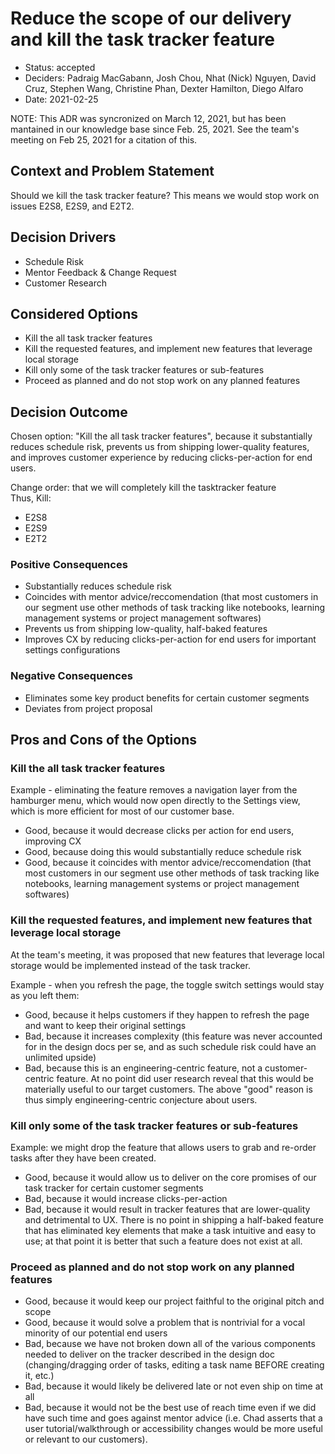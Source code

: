 # Reduce the scope of our delivery and kill the task tracker feature

* Status:  accepted
* Deciders: Padraig MacGabann, Josh Chou, Nhat (Nick) Nguyen, David Cruz, Stephen Wang, Christine Phan, Dexter Hamilton, Diego Alfaro
* Date: 2021-02-25

NOTE: This ADR was syncronized on March 12, 2021, but has been mantained in our knowledge base since Feb. 25, 2021. See the team's meeting on Feb 25, 2021 for a citation of this.

## Context and Problem Statement

Should we kill the task tracker feature? This means we would stop work on issues E2S8, E2S9, and E2T2.

## Decision Drivers <!-- optional -->

* Schedule Risk
* Mentor Feedback & Change Request 
* Customer Research

## Considered Options

* Kill the all task tracker features
* Kill the requested features, and implement new features that leverage local storage
* Kill only some of the task tracker features or sub-features
* Proceed as planned and do not stop work on any planned features 

## Decision Outcome

Chosen option: "Kill the all task tracker features", because it substantially reduces schedule risk, prevents us from shipping lower-quality features, and improves customer experience by reducing clicks-per-action for end users. 

Change order: that we will completely kill the tasktracker feature  
Thus, Kill:
- E2S8
- E2S9
- E2T2

### Positive Consequences <!-- optional -->

* Substantially reduces schedule risk
* Coincides with mentor advice/reccomendation (that most customers in our segment use other methods of task tracking like notebooks, learning management systems or project management softwares)
* Prevents us from shipping low-quality, half-baked features
* Improves CX by reducing clicks-per-action for end users for important settings configurations

### Negative Consequences <!-- optional -->

* Eliminates some key product benefits for certain customer segments
* Deviates from project proposal

## Pros and Cons of the Options <!-- optional -->

### Kill the all task tracker features

Example - eliminating the feature removes a navigation layer from the hamburger menu, which would now open directly to the Settings view, which is more efficient for most of our customer base.

* Good, because it would decrease clicks per action for end users, improving CX
* Good, because doing this would substantially reduce schedule risk
* Good, because it coincides with mentor advice/reccomendation (that most customers in our segment use other methods of task tracking like notebooks, learning management systems or project management softwares)

### Kill the requested features, and implement new features that leverage local storage

At the team's meeting, it was proposed that new features that leverage local storage would be implemented instead of the task tracker. 

Example - when you refresh the page, the toggle switch settings would stay as you left them:

* Good, because it helps customers if they happen to refresh the page and want to keep their original settings
* Bad, because it increases complexity (this feature was never accounted for in the design docs per se, and as such schedule risk could have an unlimited upside)
* Bad, because this is an engineering-centric feature, not a customer-centric feature. At no point did user research reveal that this would be materially useful to our target customers. The above "good" reason is thus simply engineering-centric conjecture about users.

### Kill only some of the task tracker features or sub-features

Example: we might drop the feature that allows users to grab and re-order tasks after they have been created.

* Good, because it would allow us to deliver on the core promises of our task tracker for certain customer segments
* Bad, because it would increase clicks-per-action
* Bad, because it would result in tracker features that are lower-quality and detrimental to UX. There is no point in shipping a half-baked feature that has eliminated key elements that make a task intuitive and easy to use; at that point it is better that such a feature does not exist at all.

### Proceed as planned and do not stop work on any planned features 

* Good, because it would keep our project faithful to the original pitch and scope
* Good, because it would solve a problem that is nontrivial for a vocal minority of our potential end users
* Bad, because we have not broken down all of the various components needed to deliver on the tracker described in the design doc (changing/dragging order of tasks, editing a task name BEFORE creating it, etc.)
* Bad, because it would likely be delivered late or not even ship on time at all
* Bad, because it would not be the best use of reach time even if we did have such time and goes against mentor advice (i.e. Chad asserts that a user tutorial/walkthrough or accessibility changes would be more useful or relevant to our customers).

